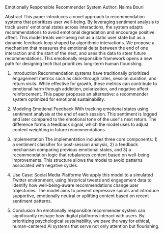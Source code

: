 Emotionally Responsible Recommender System
Author: Naima Bouri

Abstract
This paper introduces a novel approach to recommendation systems that prioritizes user well-being.
By leveraging sentiment analysis to track users' emotional states across interactions, the system
adapts recommendations to avoid emotional degradation and encourage positive affect. This model treats well-being not as a static user state but as a dynamic feedback loop shaped by algorithmic
interactions. We propose a mechanism that measures the emotional delta between the end of one interaction and the start of the next, and uses this data to steer future recommendations. This
emotionally responsible framework opens a new path for designing tech that prioritizes long-term
human flourishing.

1. Introduction
Recommendation systems have traditionally prioritized engagement metrics such as click-through
rates, session duration, and return visits. While effective for growth, these metrics can contribute to
emotional harm through addiction, polarization, and negative affect reinforcement. This paper
proposes an alternative: a recommender system optimized for emotional sustainability.

2. Modeling Emotional Feedback
With tracking emotional states using sentiment analysis at the end of each session.
This sentiment is logged and later compared to the emotional tone of the user's next return. The
difference forms a feedback signal, which the model uses to adjust content weighting in future recommendations.

3. Implementation
The implementation includes three core components: 1) a sentiment classifier for post-session analysis, 2) a feedback mechanism comparing previous emotional states, and 3) a recommendation
logic that rebalances content based on well-being improvements. This structure allows the model to avoid patterns associated with negative cycles.

4. Use Case: Social Media Platforme
We apply this model to a simulated Twitter environment, using historical tweets and engagement data to identify how well-being-aware recommendations change user trajectories. The model aims to prevent depressive spirals and introduce supportive, emotionally neutral or uplifting content based on recent sentiment patterns.

5. Conclusion
An emotionally responsible recommender system can significantly reshape how digital platforms interact with users. By prioritizing psychological sustainability, we pave the way for ethical,
human-centered AI systems that serve not only attention but flourishing.
